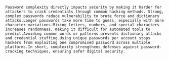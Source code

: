 	Password complexity directly impacts security by making it harder for attackers to crack credentials through common hacking methods. Strong, complex passwords reduce vulnerability to brute force and dictionary attacks.Longer passwords take more time to guess, especially with more character variations.Mixing letters, numbers, and special characters increases randomness, making it difficult for automated tools to predict.Avoiding common words or patterns prevents dictionary attacks and credential stuffing.Using unique passwords per account stops hackers from exploiting one compromised password across multiple platforms.In short, complexity strengthens defenses against password-cracking techniques, ensuring safer digital security.
